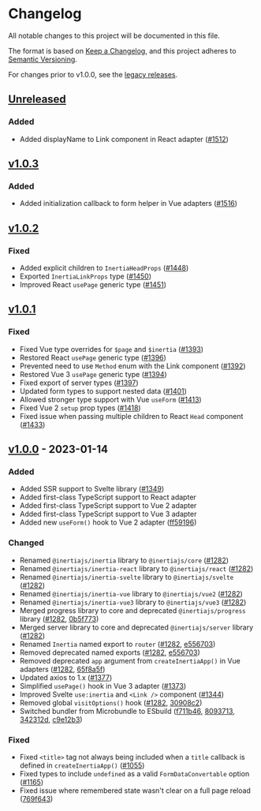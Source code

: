 # Changelog

All notable changes to this project will be documented in this file.

The format is based on [Keep a Changelog](https://keepachangelog.com/en/1.0.0/),
and this project adheres to [Semantic Versioning](https://semver.org/spec/v2.0.0.html).

For changes prior to v1.0.0, see the [legacy releases](https://legacy.inertiajs.com/releases).

## [Unreleased](https://github.com/inertiajs/inertia/compare/v1.0.3...HEAD)

### Added

- Added displayName to Link component in React adapter ([#1512](https://github.com/inertiajs/inertia/pull/1512))

## [v1.0.3](https://github.com/inertiajs/inertia/compare/v1.0.2...v1.0.3)

### Added

- Added initialization callback to form helper in Vue adapters ([#1516](https://github.com/inertiajs/inertia/pull/1516))

## [v1.0.2](https://github.com/inertiajs/inertia/compare/v1.0.1...v1.0.2)

### Fixed

- Added explicit children to `InertiaHeadProps` ([#1448](https://github.com/inertiajs/inertia/pull/1448))
- Exported `InertiaLinkProps` type ([#1450](https://github.com/inertiajs/inertia/pull/1450))
- Improved React `usePage` generic type ([#1451](https://github.com/inertiajs/inertia/pull/1451))

## [v1.0.1](https://github.com/inertiajs/inertia/compare/v1.0.0...v1.0.1)

### Fixed

- Fixed Vue type overrides for `$page` and `$inertia` ([#1393](https://github.com/inertiajs/inertia/pull/1393))
- Restored React `usePage` generic type ([#1396](https://github.com/inertiajs/inertia/pull/1396))
- Prevented need to use `Method` enum with the Link component ([#1392](https://github.com/inertiajs/inertia/pull/1392))
- Restored Vue 3 `usePage` generic type ([#1394](https://github.com/inertiajs/inertia/pull/1394))
- Fixed export of server types ([#1397](https://github.com/inertiajs/inertia/pull/1397))
- Updated form types to support nested data ([#1401](https://github.com/inertiajs/inertia/pull/1401))
- Allowed stronger type support with Vue `useForm` ([#1413](https://github.com/inertiajs/inertia/pull/1413))
- Fixed Vue 2 `setup` prop types ([#1418](https://github.com/inertiajs/inertia/pull/1418))
- Fixed issue when passing multiple children to React `Head` component ([#1433](https://github.com/inertiajs/inertia/pull/1433))

## [v1.0.0](https://github.com/inertiajs/inertia/compare/7ce91ec...v1.0.0) - 2023-01-14

### Added

- Added SSR support to Svelte library ([#1349](https://github.com/inertiajs/inertia/pull/1349))
- Added first-class TypeScript support to React adapter
- Added first-class TypeScript support to Vue 2 adapter
- Added first-class TypeScript support to Vue 3 adapter
- Added new `useForm()` hook to Vue 2 adapter ([ff59196](https://github.com/inertiajs/inertia/commit/ff59196))

### Changed

- Renamed `@inertiajs/inertia` library to `@inertiajs/core` ([#1282](https://github.com/inertiajs/inertia/pull/1282))
- Renamed `@inertiajs/inertia-react` library to `@inertiajs/react` ([#1282](https://github.com/inertiajs/inertia/pull/1282))
- Renamed `@inertiajs/inertia-svelte` library to `@inertiajs/svelte` ([#1282](https://github.com/inertiajs/inertia/pull/1282))
- Renamed `@inertiajs/inertia-vue` library to `@inertiajs/vue2` ([#1282](https://github.com/inertiajs/inertia/pull/1282))
- Renamed `@inertiajs/inertia-vue3` library to `@inertiajs/vue3` ([#1282](https://github.com/inertiajs/inertia/pull/1282))
- Merged progress library to core and deprecated `@inertiajs/progress` library ([#1282](https://github.com/inertiajs/inertia/pull/1282), [0b5f773](https://github.com/inertiajs/inertia/commit/0b5f773))
- Merged server library to core and deprecated `@inertiajs/server` library ([#1282](https://github.com/inertiajs/inertia/pull/1282))
- Renamed `Inertia` named export to `router` ([#1282](https://github.com/inertiajs/inertia/pull/1282), [e556703](https://github.com/inertiajs/inertia/commit/e556703))
- Removed deprecated named exports ([#1282](https://github.com/inertiajs/inertia/pull/1282), [e556703](https://github.com/inertiajs/inertia/commit/e556703))
- Removed deprecated `app` argument from `createInertiaApp()` in Vue adapters ([#1282](https://github.com/inertiajs/inertia/pull/1282), [65f8a5f](https://github.com/inertiajs/inertia/commit/65f8a5f))
- Updated axios to 1.x ([#1377](https://github.com/inertiajs/inertia/pull/1377))
- Simplified `usePage()` hook in Vue 3 adapter ([#1373](https://github.com/inertiajs/inertia/pull/1373))
- Improved Svelte `use:inertia` and `<Link />` component ([#1344](https://github.com/inertiajs/inertia/pull/1344))
- Removed global `visitOptions()` hook ([#1282](https://github.com/inertiajs/inertia/pull/1282), [30908c2](https://github.com/inertiajs/inertia/commit/30908c2))
- Switched bundler from Microbundle to ESbuild ([f711b46](https://github.com/inertiajs/inertia/commit/f711b46), [8093713](https://github.com/inertiajs/inertia/commit/8093713), [342312d](https://github.com/inertiajs/inertia/commit/342312d), [c9e12b3](https://github.com/inertiajs/inertia/commit/c9e12b3))

### Fixed

- Fixed `<title>` tag not always being included when a `title` callback is defined in `createInertiaApp()` ([#1055](https://github.com/inertiajs/inertia/pull/1055))
- Fixed types to include `undefined` as a valid `FormDataConvertable` option ([#1165](https://github.com/inertiajs/inertia/pull/1165))
- Fixed issue where remembered state wasn't clear on a full page reload ([769f643](https://github.com/inertiajs/inertia/commit/769f643))
